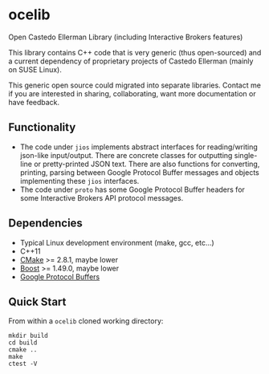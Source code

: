 ocelib
======

Open Castedo Ellerman Library (including Interactive Brokers features)

This library contains C++ code that is very generic (thus open-sourced) and a
current dependency of proprietary projects of Castedo Ellerman (mainly on SUSE
Linux).

This generic open source could migrated into separate libraries. Contact me if
you are interested in sharing, collaborating, want more documentation or have
feedback. 

Functionality
-------------

* The code under `jios` implements abstract interfaces for reading/writing
json-like input/output. There are concrete classes for outputting single-line or
pretty-printed JSON text. There are also functions for
converting, printing, parsing between Google Protocol Buffer messages and objects
implementing these `jios` interfaces.
* The code under `proto` has some Google Protocol Buffer headers for some
 Interactive Brokers API protocol messages.

Dependencies
------------

* Typical Linux development environment (make, gcc, etc...)
* C++11
* [CMake](http://www.cmake.org) >= 2.8.1, maybe lower
* [Boost](http://www.boost.org) >= 1.49.0, maybe lower
* [Google Protocol Buffers](http://developers.google.com/protocol-buffers/)

Quick Start
-----------

From within a `ocelib` cloned working directory:

```
mkdir build
cd build
cmake ..
make
ctest -V
```

